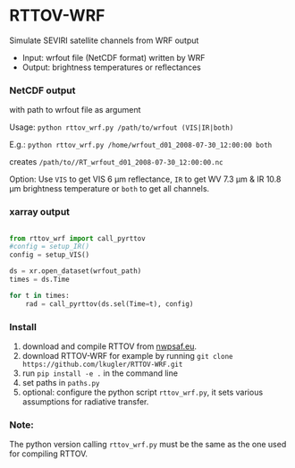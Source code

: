 # RTTOV-WRF
Simulate SEVIRI satellite channels from WRF output

- Input: wrfout file (NetCDF format) written by WRF
- Output: brightness temperatures or reflectances

### NetCDF output
with path to wrfout file as argument

Usage: `python rttov_wrf.py /path/to/wrfout (VIS|IR|both)`

E.g.: `python rttov_wrf.py /home/wrfout_d01_2008-07-30_12:00:00 both`

creates `/path/to//RT_wrfout_d01_2008-07-30_12:00:00.nc` 

Option: Use `VIS` to get VIS 6 µm reflectance, `IR` to get WV 7.3 µm & IR 10.8 µm brightness temperature or `both` to get all channels.

### xarray output 
```python

from rttov_wrf import call_pyrttov
#config = setup_IR()
config = setup_VIS()  

ds = xr.open_dataset(wrfout_path)
times = ds.Time

for t in times:
    rad = call_pyrttov(ds.sel(Time=t), config)
```

### Install
1) download and compile RTTOV from [nwpsaf.eu](https://www.nwpsaf.eu/site/software/rttov/).
2) download RTTOV-WRF for example by running `git clone https://github.com/lkugler/RTTOV-WRF.git`
3) run `pip install -e .` in the command line
4) set paths in `paths.py`
5) optional: configure the python script `rttov_wrf.py`, it sets various assumptions for radiative transfer.


### Note:
The python version calling `rttov_wrf.py` must be the same as the one used for compiling RTTOV.
